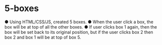 # 5-boxes

● Using HTML/CSS/JS, created 5 boxes.
● When the user click a box, the box will be at top of all the other boxes.
● If user clicks box 1 again, then the box will be set back to its original position, but
  if the user clicks box 2 then box 2 and box 1 will be at top of box 5.
